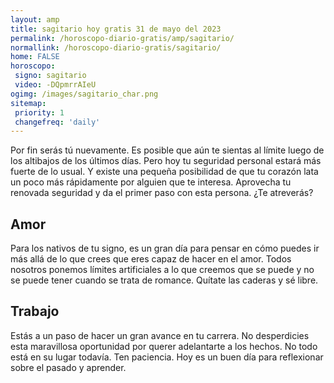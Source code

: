 ```yaml
---
layout: amp
title: sagitario hoy gratis 31 de mayo del 2023 
permalink: /horoscopo-diario-gratis/amp/sagitario/
normallink: /horoscopo-diario-gratis/sagitario/
home: FALSE
horoscopo:
 signo: sagitario
 video: -DQpmrrAIeU
ogimg: /images/sagitario_char.png
sitemap:
 priority: 1
 changefreq: 'daily'
---
```



Por fin serás tú nuevamente. Es posible que aún te sientas al límite luego de los altibajos de los últimos días. Pero hoy tu seguridad personal estará más fuerte de lo usual. Y existe una pequeña posibilidad de que tu corazón lata un poco más rápidamente por alguien que te interesa. Aprovecha tu renovada seguridad y da el primer paso con esta persona. ¿Te atreverás?

## Amor

Para los nativos de tu signo, es un gran día para pensar en cómo puedes ir más allá de lo que crees que eres capaz de hacer en el amor. Todos nosotros ponemos límites artificiales a lo que creemos que se puede y no se puede tener cuando se trata de romance. Quítate las caderas y sé libre.

## Trabajo

Estás a un paso de hacer un gran avance en tu carrera. No desperdicies esta maravillosa oportunidad por querer adelantarte a los hechos. No todo está en su lugar todavía. Ten paciencia. Hoy es un buen día para reflexionar sobre el pasado y aprender.